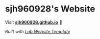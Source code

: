
# sjh960928's Website

Visit **[sjh960928.github.io](https://sjh960928.github.io)** 🚀

_Built with [Lab Website Template](https://greene-lab.gitbook.io/lab-website-template-docs)_

